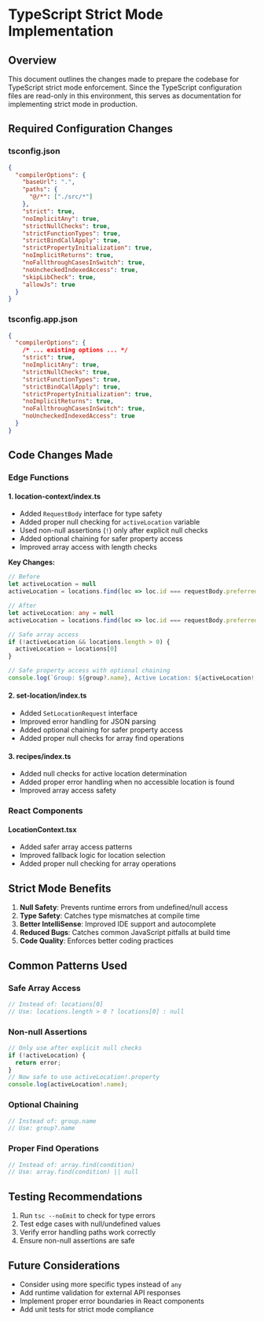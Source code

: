 # TypeScript Strict Mode Implementation

## Overview
This document outlines the changes made to prepare the codebase for TypeScript strict mode enforcement. Since the TypeScript configuration files are read-only in this environment, this serves as documentation for implementing strict mode in production.

## Required Configuration Changes

### tsconfig.json
```json
{
  "compilerOptions": {
    "baseUrl": ".",
    "paths": {
      "@/*": ["./src/*"]
    },
    "strict": true,
    "noImplicitAny": true,
    "strictNullChecks": true,
    "strictFunctionTypes": true,
    "strictBindCallApply": true,
    "strictPropertyInitialization": true,
    "noImplicitReturns": true,
    "noFallthroughCasesInSwitch": true,
    "noUncheckedIndexedAccess": true,
    "skipLibCheck": true,
    "allowJs": true
  }
}
```

### tsconfig.app.json
```json
{
  "compilerOptions": {
    /* ... existing options ... */
    "strict": true,
    "noImplicitAny": true,
    "strictNullChecks": true,
    "strictFunctionTypes": true,
    "strictBindCallApply": true,
    "strictPropertyInitialization": true,
    "noImplicitReturns": true,
    "noFallthroughCasesInSwitch": true,
    "noUncheckedIndexedAccess": true
  }
}
```

## Code Changes Made

### Edge Functions

#### 1. location-context/index.ts
- Added `RequestBody` interface for type safety
- Added proper null checking for `activeLocation` variable
- Used non-null assertions (`!`) only after explicit null checks
- Added optional chaining for safer property access
- Improved array access with length checks

**Key Changes:**
```typescript
// Before
let activeLocation = null
activeLocation = locations.find(loc => loc.id === requestBody.preferredLocationId)

// After  
let activeLocation: any = null
activeLocation = locations.find(loc => loc.id === requestBody.preferredLocationId) || null

// Safe array access
if (!activeLocation && locations.length > 0) {
  activeLocation = locations[0]
}

// Safe property access with optional chaining
console.log(`Group: ${group?.name}, Active Location: ${activeLocation!.name}`)
```

#### 2. set-location/index.ts
- Added `SetLocationRequest` interface
- Improved error handling for JSON parsing
- Added optional chaining for safer property access
- Added proper null checks for array find operations

#### 3. recipes/index.ts
- Added null checks for active location determination
- Added proper error handling when no accessible location is found
- Improved array access safety

### React Components

#### LocationContext.tsx
- Added safer array access patterns
- Improved fallback logic for location selection
- Added proper null checking for array operations

## Strict Mode Benefits

1. **Null Safety**: Prevents runtime errors from undefined/null access
2. **Type Safety**: Catches type mismatches at compile time
3. **Better IntelliSense**: Improved IDE support and autocomplete
4. **Reduced Bugs**: Catches common JavaScript pitfalls at build time
5. **Code Quality**: Enforces better coding practices

## Common Patterns Used

### Safe Array Access
```typescript
// Instead of: locations[0]
// Use: locations.length > 0 ? locations[0] : null
```

### Non-null Assertions
```typescript
// Only use after explicit null checks
if (!activeLocation) {
  return error;
}
// Now safe to use activeLocation!.property
console.log(activeLocation!.name);
```

### Optional Chaining
```typescript
// Instead of: group.name
// Use: group?.name
```

### Proper Find Operations
```typescript
// Instead of: array.find(condition)
// Use: array.find(condition) || null
```

## Testing Recommendations

1. Run `tsc --noEmit` to check for type errors
2. Test edge cases with null/undefined values
3. Verify error handling paths work correctly
4. Ensure non-null assertions are safe

## Future Considerations

- Consider using more specific types instead of `any`
- Add runtime validation for external API responses
- Implement proper error boundaries in React components
- Add unit tests for strict mode compliance